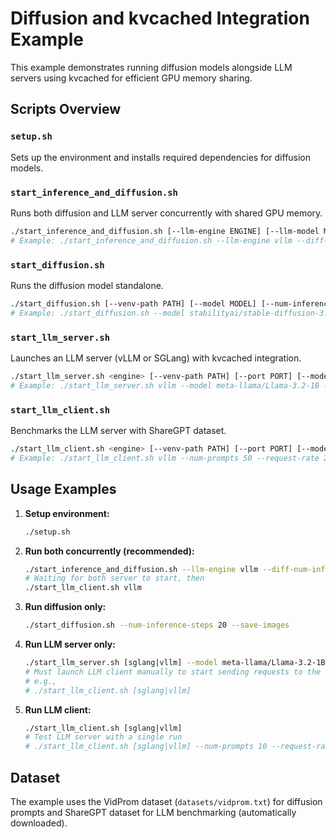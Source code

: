 # Diffusion and kvcached Integration Example

This example demonstrates running diffusion models alongside LLM servers using kvcached for efficient GPU memory sharing.

## Scripts Overview

### `setup.sh`
Sets up the environment and installs required dependencies for diffusion models.

### `start_inference_and_diffusion.sh`
Runs both diffusion and LLM server concurrently with shared GPU memory.

```bash
./start_inference_and_diffusion.sh [--llm-engine ENGINE] [--llm-model MODEL] [--llm-port PORT] [--llm-venv-path PATH] [--llm-tp-size TP_SIZE] [--diff-model MODEL] [--diff-num-inference-steps N] [--diff-save-images]
# Example: ./start_inference_and_diffusion.sh --llm-engine vllm --diff-num-inference-steps 20 --diff-save-images
```

### `start_diffusion.sh`
Runs the diffusion model standalone.

```bash
./start_diffusion.sh [--venv-path PATH] [--model MODEL] [--num-inference-steps N] [--save-images]
# Example: ./start_diffusion.sh --model stabilityai/stable-diffusion-3.5-medium --num-inference-steps 30 --save-images
```

### `start_llm_server.sh`
Launches an LLM server (vLLM or SGLang) with kvcached integration.

```bash
./start_llm_server.sh <engine> [--venv-path PATH] [--port PORT] [--model MODEL_ID] [--tp TP_SIZE]
# Example: ./start_llm_server.sh vllm --model meta-llama/Llama-3.2-1B --port 12346
```

### `start_llm_client.sh`
Benchmarks the LLM server with ShareGPT dataset.

```bash
./start_llm_client.sh <engine> [--venv-path PATH] [--port PORT] [--model MODEL_ID] [--num-prompts N] [--request-rate R]
# Example: ./start_llm_client.sh vllm --num-prompts 50 --request-rate 2 --port 12346
```

## Usage Examples

1. **Setup environment:**

   ```bash
   ./setup.sh
   ```

2. **Run both concurrently (recommended):**

   ```bash
   ./start_inference_and_diffusion.sh --llm-engine vllm --diff-num-inference-steps 20 --diff-save-images
   # Waiting for both server to start, then
   ./start_llm_client.sh vllm
   ```

3. **Run diffusion only:**

   ```bash
   ./start_diffusion.sh --num-inference-steps 20 --save-images
   ```

4. **Run LLM server only:**

   ```bash
   ./start_llm_server.sh [sglang|vllm] --model meta-llama/Llama-3.2-1B --port 12346
   # Must launch LLM client manually to start sending requests to the LLM server:
   # e.g.,
   # ./start_llm_client.sh [sglang|vllm]
   ```

5. **Run LLM client:**

   ```bash
   ./start_llm_client.sh [sglang|vllm]
   # Test LLM server with a single run
   # ./start_llm_client.sh [sglang|vllm] --num-prompts 10 --request-rate 1 --port 12346
   ```

## Dataset

The example uses the VidProm dataset (`datasets/vidprom.txt`) for diffusion prompts and ShareGPT dataset for LLM benchmarking (automatically downloaded).
